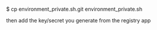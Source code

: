 $ cp environment_private.sh.git  environment_private.sh

then add the key/secret you generate from the registry app
